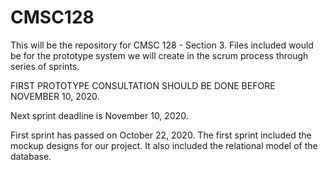 # CMSC128
This will be the repository for CMSC 128 - Section 3.
Files included would be for the prototype system we will
create in the scrum process through series of sprints.

FIRST PROTOTYPE CONSULTATION SHOULD BE DONE BEFORE NOVEMBER 10, 2020.

Next sprint deadline is November 10, 2020.

First sprint has passed on October 22, 2020.
The first sprint included the mockup designs for our project.
It also included the relational model of the database.
